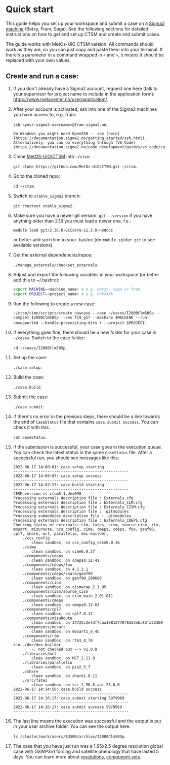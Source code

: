 # Quick start

This guide helps you set up your workspace and submit a case on a [Sigma2 machine](https://documentation.sigma2.no/index.html) (Betzy, Fram, Saga). See the following sections for detailed instructions on how to get and set up CTSM and create and submit cases.

The guide works with MetOs-UiO CTSM version. All commands should work as they are, so you can just copy and paste them into your terminal. If there's a parameter in a command wrapped in `<` and `>`, it means it should be replaced with your own values.

## Create and run a case:

1. If you don't already have a Sigma2 account, request one here (talk to your supervisor for project name to include in the application form): https://www.metacenter.no/user/application/.
2. After your account is activated, ssh into one of the Sigma2 machines you have access to, e.g. fram:

    `ssh <your-sigma2-username>@fram.sigma2.no`.
    ```{keypoints} Note
    On Windows you might need OpenSSH -- see [here](https://documentation.sigma2.no/getting_started/ssh.html).
    Alternatively, you can do everything through [VS Code](https://documentation.sigma2.no/code_development/guides/vs_code/connect_to_server.html).
    ```
3. Clone [MetOS-UiO/CTSM](https://github.com/MetOs-UiO/ctsm) into `~/ctsm`:

    `git clone https://github.com/MetOs-UiO/CTSM.git ~/ctsm`.
 
4. Go to the cloned repo:

    `cd ~/ctsm`.
5. Switch to `stable_sigma2` branch:

    `git checkout stable_sigma2`.

6. Make sure you have a newer git version:
    `git --version`
  if you have anything older than 2.18 you must load a newer one, f.e.:

    `module load git/2.36.0-GCCcore-11.3.0-nodocs`

     or better add such line to your .bashrc (do `module spider git` to see available versions).

7. Get the external dependencies/repos:

    `./manage_externals/checkout_externals`.
8. Adjust and export the following variables in your workspace (or better add this to ~/.bashrc):

    ```bash
    export MACHINE=<machine_name> # e.g. betzy, saga or fram
    export PROJECT=<project_name> # e.g. nnXXXXk
    ```
9. Run the following to create a new case:

    `~/ctsm/cime/scripts/create_newcase --case ~/cases/I2000Clm50Sp --compset I2000Clm50Sp --res f19_g17 --machine $MACHINE --run-unsupported --handle-preexisting-dirs r --project $PROJECT`.
10. If everything goes fine, there should be a new folder for your case in `~/cases`. Switch to the case folder:

    `cd ~/cases/I2000Clm50Sp`.
11. Set up the case:

    `./case.setup`.
12. Build the case:

    `./case.build`.
13. Submit the case:

    `./case.submit`.
14. If there's no error in the previous steps, there should be a line towards the end of `CaseStatus` file that contains `case.submit success`. You can check it with this:

    `cat CaseStatus`.
15. If the submission is successful, your case goes in the execution queue. You can check the latest status in the same `CaseStatus` file. After a successful run, you should see messages like this:
    ```
    2022-06-17 14:00:01: case.setup starting 
    ---------------------------------------------------
    2022-06-17 14:00:07: case.setup success 
    ---------------------------------------------------
    2022-06-17 14:02:23: case.build starting 
    ---------------------------------------------------
    CESM version is ctsm5.1.dev098
    Processing externals description file : Externals.cfg
    Processing externals description file : Externals_CLM.cfg
    Processing externals description file : Externals_CISM.cfg
    Processing externals description file : .gitmodules
    Processing submodules description file : .gitmodules
    Processing externals description file : Externals_CDEPS.cfg
    Checking status of externals: clm, fates, cism, source_cism, rtm, mosart, mizuroute, ccs_config, cime, cmeps, cdeps, fox, genf90, cpl7, share, mct, parallelio, doc-builder, 
        ./ccs_config
            clean sandbox, on ccs_config_cesm0.0.36
        ./cime
            clean sandbox, on cime6.0.27
        ./components/cdeps
            clean sandbox, on cdeps0.12.41
        ./components/cdeps/fox
            clean sandbox, on 4.1.2.1
        ./components/cdeps/share/genf90
            clean sandbox, on genf90_200608
        ./components/cism
            clean sandbox, on cismwrap_2_1_95
        ./components/cism/source_cism
            clean sandbox, on cism_main_2.01.011
        ./components/cmeps
            clean sandbox, on cmeps0.13.63
        ./components/cpl7
            clean sandbox, on cpl7.0.12
        ./components/mizuRoute
            clean sandbox, on 34723c2e4df7caa16812770f8d53ebc83fa22360
        ./components/mosart
            clean sandbox, on mosart1_0_45
        ./components/rtm
            clean sandbox, on rtm1_0_78
    e-o ./doc/doc-builder
            -, not checked out --> v1.0.8
        ./libraries/mct
            clean sandbox, on MCT_2.11.0
        ./libraries/parallelio
            clean sandbox, on pio2_5_7
        ./share
            clean sandbox, on share1.0.11
        ./src/fates
            clean sandbox, on sci.1.56.0_api.23.0.0
    2022-06-17 14:14:50: case.build success 
    ---------------------------------------------------
    2022-06-17 14:16:17: case.submit starting 5979969
    ---------------------------------------------------
    2022-06-17 14:16:17: case.submit success 5979969
    ---------------------------------------------------
    ```
16. The last line means the execution was successful and the output is put in your user archive folder. You can see the output here:

    `ls /cluster/work/users/$USER/archive/I2000Clm50Sp`.

17. The case that you have just run was a 1.95x2.5 degree resolution global case with GSWP3v1 forcing and satellite phenology that have lasted 5 days. You can learn more about [resolutions](https://www2.cesm.ucar.edu/models/cesm2/config/grids.html), [component sets](https://www2.cesm.ucar.edu/models/cesm2/config/2.1.0/compsets.html).

